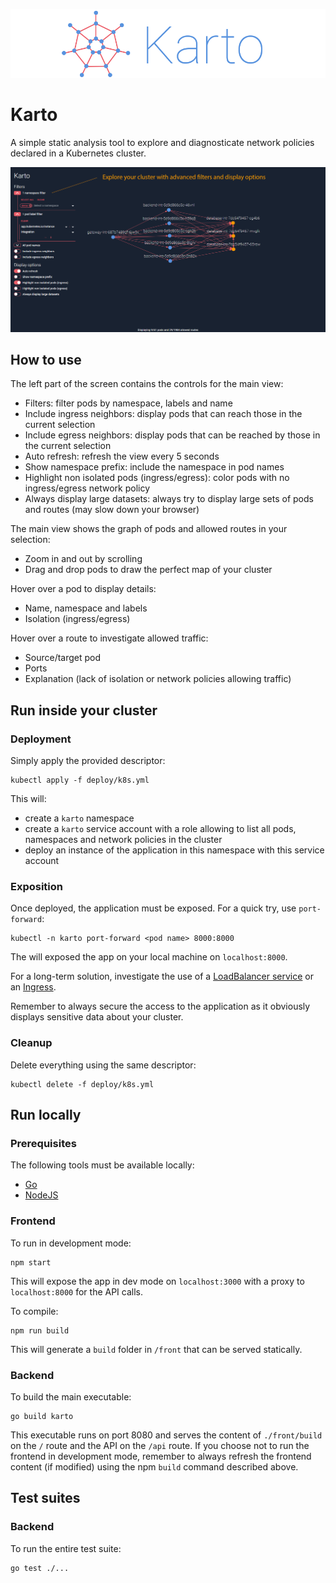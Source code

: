 ![demo](docs/assets/karto-logo.png)

# Karto

A simple static analysis tool to explore and diagnosticate network policies declared in a Kubernetes cluster.

![demo](docs/assets/demo.gif)

## How to use

The left part of the screen contains the controls for the main view:
- Filters: filter pods by namespace, labels and name
- Include ingress neighbors: display pods that can reach those in the current selection 
- Include egress neighbors: display pods that can be reached by those in the current selection
- Auto refresh: refresh the view every 5 seconds
- Show namespace prefix: include the namespace in pod names
- Highlight non isolated pods (ingress/egress): color pods with no ingress/egress network policy
- Always display large datasets: always try to display large sets of pods and routes (may slow down your browser)

The main view shows the graph of pods and allowed routes in your selection:
- Zoom in and out by scrolling
- Drag and drop pods to draw the perfect map of your cluster

Hover over a pod to display details:
- Name, namespace and labels
- Isolation (ingress/egress)

Hover over a route to investigate allowed traffic:
- Source/target pod
- Ports
- Explanation (lack of isolation or network policies allowing traffic)


## Run inside your cluster

### Deployment
Simply apply the provided descriptor:
```shell script
kubectl apply -f deploy/k8s.yml
```
This will:
- create a `karto` namespace
- create a `karto` service account with a role allowing to list all pods, namespaces and network 
policies in the cluster
- deploy an instance of the application in this namespace with this service account

### Exposition
Once deployed, the application must be exposed. For a quick try, use `port-forward`:
```shell script
kubectl -n karto port-forward <pod name> 8000:8000
```
The will exposed the app on your local machine on `localhost:8000`.

For a long-term solution, investigate the use of a [LoadBalancer service](
https://kubernetes.io/docs/concepts/services-networking/service/#publishing-services-service-types) or an [Ingress](
https://kubernetes.io/docs/concepts/services-networking/ingress/).

Remember to always secure the access to the application as it obviously displays sensitive data about your cluster. 

### Cleanup
Delete everything using the same descriptor:
```shell script
kubectl delete -f deploy/k8s.yml
```


## Run locally

### Prerequisites
The following tools must be available locally:
- [Go](https://golang.org/doc/install)
- [NodeJS](https://nodejs.org/en/download/) 

### Frontend
To run in development mode: 
```shell script
npm start
```
This will expose the app in dev mode on `localhost:3000` with a proxy to `localhost:8000` for the API calls.

To compile: 
```shell script
npm run build
```
This will generate a `build` folder in `/front` that can be served statically.

### Backend
To build the main executable: 
```shell script
go build karto
```
This executable runs on port 8080 and serves the content of `./front/build` on the `/` route and the API on the `/api`
route. If you choose not to run the frontend in development mode, remember to always refresh the frontend content (if 
modified) using the npm `build` command described above.  


## Test suites

### Backend
To run the entire test suite: 
```shell script
go test ./...
```
